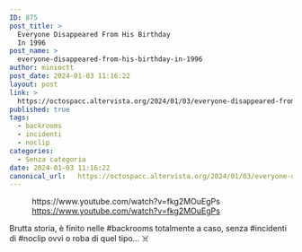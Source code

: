 ```yaml
---
ID: 875
post_title: >
  Everyone Disappeared From His Birthday
  In 1996
post_name: >
  everyone-disappeared-from-his-birthday-in-1996
author: minioctt
post_date: 2024-01-03 11:16:22
layout: post
link: >
  https://octospacc.altervista.org/2024/01/03/everyone-disappeared-from-his-birthday-in-1996/
published: true
tags:
  - backrooms
  - incidenti
  - noclip
categories:
  - Senza categoria
date: 2024-01-03 11:16:22
canonical_url:   https://octospacc.altervista.org/2024/01/03/everyone-disappeared-from-his-birthday-in-1996/
---
```

<!-- wp:embed {"url":"https://www.youtube.com/watch?v=fkg2MOuEgPs","providerNameSlug":"youtube","responsive":true} -->
<figure class="wp-block-embed is-provider-youtube wp-block-embed-youtube"><div class="wp-block-embed__wrapper">
https://www.youtube.com/watch?v=fkg2MOuEgPs
</div><figcaption class="wp-element-caption"><a href="https://www.youtube.com/watch?v=fkg2MOuEgPs">https://www.youtube.com/watch?v=fkg2MOuEgPs</a></figcaption></figure>
<!-- /wp:embed -->

<!-- wp:paragraph -->
<p></p>
<!-- /wp:paragraph -->

<!-- wp:paragraph -->
<p>Brutta storia, è finito nelle #backrooms totalmente a caso, senza #incidenti di #noclip ovvi o roba di quel tipo... ☠️</p>
<!-- /wp:paragraph -->